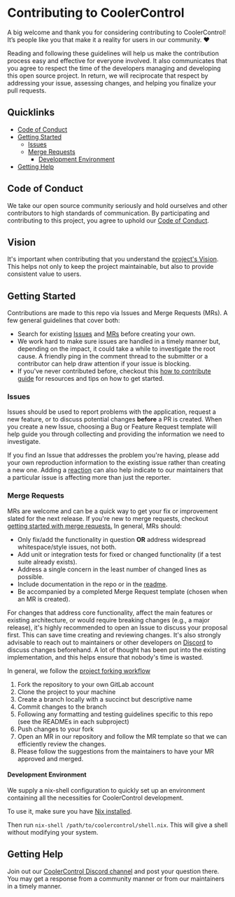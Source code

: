# Contributing to CoolerControl

A big welcome and thank you for considering contributing to CoolerControl! It’s people like you that
make it a reality for users in our community. :heart:

Reading and following these guidelines will help us make the contribution process easy and effective
for everyone involved. It also communicates that you agree to respect the time of the developers
managing and developing this open source project. In return, we will reciprocate that respect by
addressing your issue, assessing changes, and helping you finalize your pull requests.

## Quicklinks

- [Code of Conduct](#code-of-conduct)
- [Getting Started](#getting-started)
  - [Issues](#issues)
  - [Merge Requests](#merge-requests)
    - [Development Environment](#development-environment)
- [Getting Help](#getting-help)

## Code of Conduct

We take our open source community seriously and hold ourselves and other contributors to high
standards of communication. By participating and contributing to this project, you agree to uphold
our
[Code of Conduct](https://gitlab.com/coolercontrol/coolercontrol/-/blob/main/CODE_OF_CONDUCT.md).

## Vision

It's important when contributing that you understand the [project's Vision](VISION.md). This helps
not only to keep the project maintainable, but also to provide consistent value to users.

## Getting Started

Contributions are made to this repo via Issues and Merge Requests (MRs). A few general guidelines
that cover both:

- Search for existing [Issues](https://gitlab.com/coolercontrol/coolercontrol/-/issues) and
  [MRs](https://gitlab.com/coolercontrol/coolercontrol/-/merge_requests) before creating your own.
- We work hard to make sure issues are handled in a timely manner but, depending on the impact, it
  could take a while to investigate the root cause. A friendly ping in the comment thread to the
  submitter or a contributor can help draw attention if your issue is blocking.
- If you've never contributed before, checkout this
  [how to contribute guide](https://opensource.guide/how-to-contribute/) for resources and tips on
  how to get started.

### Issues

Issues should be used to report problems with the application, request a new feature, or to discuss
potential changes **before** a PR is created. When you create a new Issue, choosing a Bug or Feature
Request template will help guide you through collecting and providing the information we need to
investigate.

If you find an Issue that addresses the problem you're having, please add your own reproduction
information to the existing issue rather than creating a new one. Adding a
[reaction](https://github.blog/2016-03-10-add-reactions-to-pull-requests-issues-and-comments/) can
also help indicate to our maintainers that a particular issue is affecting more than just the
reporter.

### Merge Requests

MRs are welcome and can be a quick way to get your fix or improvement slated for the next release.
If you're new to merge requests, checkout
[getting started with merge requests.](https://docs.gitlab.com/ee/user/project/merge_requests/getting_started.html)
In general, MRs should:

- Only fix/add the functionality in question **OR** address widespread whitespace/style issues, not
  both.
- Add unit or integration tests for fixed or changed functionality (if a test suite already exists).
- Address a single concern in the least number of changed lines as possible.
- Include documentation in the repo or in the
  [readme](https://gitlab.com/coolercontrol/coolercontrol/-/blob/main/README.md).
- Be accompanied by a completed Merge Request template (chosen when an MR is created).

For changes that address core functionality, affect the main features or existing architecture, or
would require breaking changes (e.g., a major release), it's highly recommended to open an Issue to
discuss your proposal first. This can save time creating and reviewing changes. It's also strongly
advisable to reach out to maintainers or other developers on
[Discord](https://discord.gg/MbcgUFAfhV) to discuss changes beforehand. A lot of thought has been
put into the existing implementation, and this helps ensure that nobody's time is wasted.

In general, we follow the
[project forking workflow](https://docs.gitlab.com/ee/user/project/repository/forking_workflow.html)

1. Fork the repository to your own GitLab account
2. Clone the project to your machine
3. Create a branch locally with a succinct but descriptive name
4. Commit changes to the branch
5. Following any formatting and testing guidelines specific to this repo  
   (see the READMEs in each subproject)
6. Push changes to your fork
7. Open an MR in our repository and follow the MR template so that we can efficiently review the
   changes.
8. Please follow the suggestions from the maintainers to have your MR approved and merged.

#### Development Environment

We supply a nix-shell configuration to quickly set up an environment containing all the necessities
for CoolerControl development.

To use it, make sure you have [Nix installed](https://nixos.org/download/#nix-install-linux).

Then run `nix-shell /path/to/coolercontrol/shell.nix`. This will give a shell without modifying your
system.

## Getting Help

Join out our [CoolerControl Discord channel](https://discord.gg/MbcgUFAfhV) and post your question
there. You may get a response from a community manner or from our maintainers in a timely manner.
